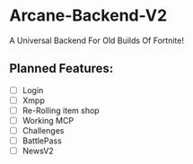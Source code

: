 # Arcane-Backend-V2
A Universal Backend For Old Builds Of Fortnite!

## Planned Features:
- [ ] Login
- [ ] Xmpp
- [ ] Re-Rolling item shop
- [ ] Working MCP
- [ ] Challenges
- [ ] BattlePass
- [ ] NewsV2